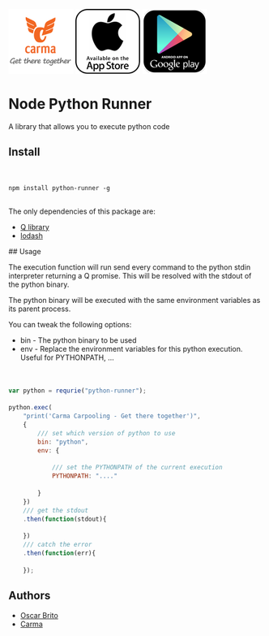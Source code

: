 
[![Carma](https://raw.githubusercontent.com/teamcarma/node-python-runner/master/assets/banner.png)](https://carmacarpool.com/)
[![Carma IOS](https://raw.githubusercontent.com/teamcarma/node-python-runner/master/assets/ios.png)](https://carmacarpool.com/ios)
[![Carma Android](https://raw.githubusercontent.com/teamcarma/node-python-runner/master/assets/android.png)](https://carmacarpool.com/android)


# Node Python Runner

A library that allows you to execute python code 

## Install

```shell


npm install python-runner -g


```

The only dependencies of this package are:

* [Q library](https://www.npmjs.org/package/q)
* [lodash](https://www.npmjs.org/package/lodash)

## Usage

The execution function will run send every command to the python stdin interpreter returning 
a Q promise. This will be resolved with the stdout of the python binary.

The python binary will be executed with the same environment variables as its parent process.

You can tweak the following options:

* bin - The python binary to be used
* env - Replace the environment variables for this python execution. Useful for PYTHONPATH, ... 

```js


var python = requrie("python-runner");

python.exec(
	"print('Carma Carpooling - Get there together')",
	{
		/// set which version of python to use
		bin: "python",
		env: {

			/// set the PYTHONPATH of the current execution
			PYTHONPATH: "...."

		}
	})
	/// get the stdout
	.then(function(stdout){

	})
	/// catch the error
	.then(function(err){

	});


```

## Authors

* [Oscar Brito](https://twitter.com/aetheon)
* [Carma](https://twitter.com/TeamCarma)
